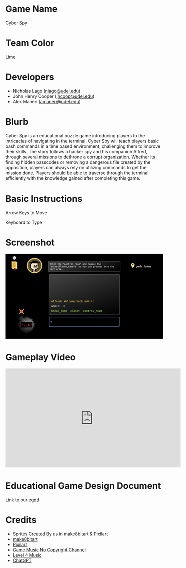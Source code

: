 # Game Name

Cyber Spy

# Team Color

Lime

# Developers

-   Nicholas Lago (nlago@udel.edu)
-   John Henry Cooper (jhcoop@udel.edu)
-   Alex Maneri (amaneri@udel.edu)

# Blurb

Cyber Spy is an educational puzzle game introducing players to the intricacies of navigating in the terminal. Cyber Spy will teach players basic bash commands in a time based environment, challenging them to improve their skills. The story follows a hacker spy and his companion Alfred, through several missions to dethrone a corrupt organization. Whether its finding hidden passcodes or removing a dangerous file created by the opposition, players can always rely on utilizing commands to get the mission done. Players should be able to traverse through the terminal efficiently with the knowledge gained after completing this game.

# Basic Instructions

Arrow Keys to Move

Keyboard to Type

# Screenshot

![Gameplay Image](/docs/large.png)

# Gameplay Video

<iframe width="560" height="315" src="https://www.youtube.com/embed/watch?v=Zo90xJLjoSc" frameborder="0" allowfullscreen></iframe>

# Educational Game Design Document

Link to our [egdd](docs/egdd.md)

# Credits

-   Sprites Created By us in make8bitart & Pixilart
-   [make8bitart](https://make8bitart.com/)
-   [Pixilart](https://www.pixilart.com/)
-   [Game Music No Copyright Channel](https://www.youtube.com/@Pixverses)
-   [Level 4 Music](https://www.youtube.com/watch?v=MIppc7zfqis&list=PLO4jlmGoc6uAy9S9J3SPXv-UrHBm9Bgz9&index=2)
-   [ChatGPT](https://chatgpt.com/)

